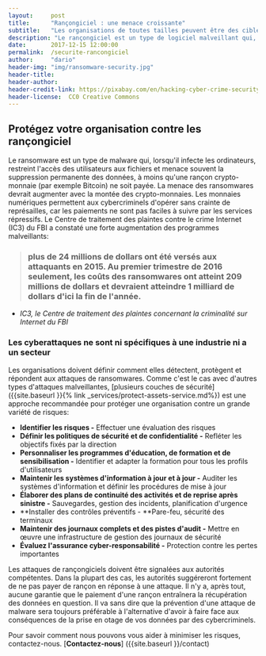 ```yaml
---
layout:     post
title:      "Rançongiciel : une menace croissante"
subtitle:   "Les organisations de toutes tailles peuvent être des cibles."
description: "Le rançongiciel est un type de logiciel malveillant qui, une fois qu'il infecte un ordinateur, restreint l'accès aux fichiers à moins qu'une rançon en crypto-monnaie est payée."
date:       2017-12-15 12:00:00
permalink:  /securite-rancongiciel
author:     "dario"
header-img: "img/ransomware-security.jpg"
header-title:
header-author:
header-credit-link: https://pixabay.com/en/hacking-cyber-crime-security-hacker-2077124/
header-license:  CC0 Creative Commons
---
```


## Protégez votre organisation contre les rançongiciel
Le ransomware est un type de malware qui, lorsqu'il infecte les ordinateurs, restreint l'accès des utilisateurs aux fichiers et menace souvent la suppression permanente des données, à moins qu'une rançon crypto-monnaie (par exemple Bitcoin) ne soit payée. La menace des ransomwares devrait augmenter avec la montée des crypto-monnaies. Les monnaies numériques permettent aux cybercriminels d'opérer sans crainte de représailles, car les paiements ne sont pas faciles à suivre par les services répressifs. Le Centre de traitement des plaintes contre le crime Internet (IC3) du FBI a constaté une forte augmentation des programmes malveillants:

> ### plus de 24 millions de dollars ont été versés aux attaquants en 2015. Au premier trimestre de 2016 seulement, les coûts des ransomwares ont atteint 209 millions de dollars et devraient atteindre 1 milliard de dollars d'ici la fin de l'année.
- <cite> IC3, le Centre de traitement des plaintes concernant la criminalité sur Internet du FBI </cite>

### Les cyberattaques ne sont ni spécifiques à une industrie ni a un secteur

Les organisations doivent définir comment elles détectent, protègent et répondent aux attaques de ransomwares. Comme c'est le cas avec d'autres types d'attaques malveillantes, [plusieurs couches de sécurité]({{site.baseurl }}{% link _services/protect-assets-service.md%}) est une approche recommandée pour protéger une organisation contre un grande variété de risques:

* **Identifier les risques -** Effectuer une évaluation des risques
* **Définir les politiques de sécurité et de confidentialité -** Refléter les objectifs fixés par la direction
* **Personnaliser les programmes d'éducation, de formation et de sensibilisation -** Identifier et adapter la formation pour tous les profils d'utilisateurs
* **Maintenir les systèmes d'information à jour et à jour -** Auditer les systèmes d'information et définir les procédures de mise à jour
* **Élaborer des plans de continuité des activités et de reprise après sinistre -** Sauvegardes, gestion des incidents, planification d'urgence
* **Installer des contrôles préventifs - **Pare-feu, sécurité des terminaux
* **Maintenir des journaux complets et des pistes d'audit -** Mettre en œuvre une infrastructure de gestion des journaux de sécurité
* **Évaluez l'assurance cyber-responsabilité -** Protection contre les pertes importantes

Les attaques de rançongiciels doivent être signalées aux autorités compétentes. Dans la plupart des cas, les autorités suggéreront fortement de ne pas payer de rançon en réponse à une attaque. Il n'y a, après tout, aucune garantie que le paiement d'une rançon entraînera la récupération des données en question. Il va sans dire que la prévention d'une attaque de malware sera toujours préférable à l'alternative d'avoir à faire face aux conséquences de la prise en otage de vos données par des cybercriminels.

Pour savoir comment nous pouvons vous aider à minimiser les risques, contactez-nous. [**Contactez-nous**] ({{site.baseurl }}/contact)
